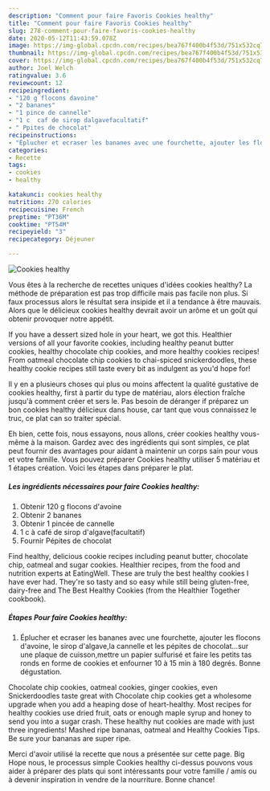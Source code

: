 ```yaml
---
description: "Comment pour faire Favoris Cookies healthy"
title: "Comment pour faire Favoris Cookies healthy"
slug: 278-comment-pour-faire-favoris-cookies-healthy
date: 2020-05-12T11:43:59.078Z
image: https://img-global.cpcdn.com/recipes/bea767f400b4f53d/751x532cq70/cookies-healthy-photo-principale-de-la-recette.jpg
thumbnail: https://img-global.cpcdn.com/recipes/bea767f400b4f53d/751x532cq70/cookies-healthy-photo-principale-de-la-recette.jpg
cover: https://img-global.cpcdn.com/recipes/bea767f400b4f53d/751x532cq70/cookies-healthy-photo-principale-de-la-recette.jpg
author: Joel Welch
ratingvalue: 3.6
reviewcount: 12
recipeingredient:
- "120 g flocons davoine"
- "2 bananes"
- "1 pince de cannelle"
- "1 c  caf de sirop dalgavefacultatif"
- " Ppites de chocolat"
recipeinstructions:
- "Éplucher et ecraser les bananes avec une fourchette, ajouter les flocons d&#39;avoine, le sirop d&#39;algave,la cannelle et les pépites de chocolat...sur une plaque de cuisson,mettre un papier sulfurisé et faire les petits tas ronds en forme de cookies et enfourner 10 à 15 min à 180 degrés. Bonne dégustation."
categories:
- Recette
tags:
- cookies
- healthy

katakunci: cookies healthy 
nutrition: 270 calories
recipecuisine: French
preptime: "PT36M"
cooktime: "PT54M"
recipeyield: "3"
recipecategory: Déjeuner

---
```



![Cookies healthy](https://img-global.cpcdn.com/recipes/bea767f400b4f53d/751x532cq70/cookies-healthy-photo-principale-de-la-recette.jpg)

Vous êtes à la recherche de recettes uniques d'idées cookies healthy? La méthode de préparation est pas trop difficile mais pas facile non plus. Si faux processus alors le résultat sera insipide et il a tendance à être mauvais. Alors que le délicieux cookies healthy devrait avoir un arôme et un goût qui obtenir provoquer notre appétit.

If you have a dessert sized hole in your heart, we got this. Healthier versions of all your favorite cookies, including healthy peanut butter cookies, healthy chocolate chip cookies, and more healthy cookies recipes! From oatmeal chocolate chip cookies to chai-spiced snickerdoodles, these healthy cookie recipes still taste every bit as indulgent as you&#39;d hope for!

Il y en a plusieurs choses qui plus ou moins affectent la qualité gustative de cookies healthy, first à partir du type de matériau, alors élection fraîche jusqu'à comment créer et sers le. Pas besoin de déranger if préparez un bon cookies healthy délicieux dans house, car tant que vous connaissez le truc, ce plat can so traiter spécial.


Eh bien, cette fois, nous essayons, nous allons, créer cookies healthy vous-même à la maison. Gardez avec des ingrédients qui sont simples, ce plat peut fournir des avantages pour aidant à maintenir un corps sain pour vous et votre famille. Vous pouvez préparer Cookies healthy utiliser 5 matériau et 1 étapes création. Voici les étapes dans préparer le plat.

<!--inarticleads1-->

##### Les ingrédients nécessaires pour faire Cookies healthy:

1. Obtenir 120 g flocons d&#39;avoine
1. Obtenir 2 bananes
1. Obtenir 1 pincée de cannelle
1.  1 c à café de sirop d&#39;algave(facultatif)
1. Fournir  Pépites de chocolat


Find healthy, delicious cookie recipes including peanut butter, chocolate chip, oatmeal and sugar cookies. Healthier recipes, from the food and nutrition experts at EatingWell. These are truly the best healthy cookies I have ever had. They&#39;re so tasty and so easy while still being gluten-free, dairy-free and The Best Healthy Cookies (from the Healthier Together cookbook). 

<!--inarticleads2-->

##### Étapes Pour faire Cookies healthy:

1. Éplucher et ecraser les bananes avec une fourchette, ajouter les flocons d&#39;avoine, le sirop d&#39;algave,la cannelle et les pépites de chocolat...sur une plaque de cuisson,mettre un papier sulfurisé et faire les petits tas ronds en forme de cookies et enfourner 10 à 15 min à 180 degrés. Bonne dégustation.


Chocolate chip cookies, oatmeal cookies, ginger cookies, even Snickerdoodles taste great with Chocolate chip cookies get a wholesome upgrade when you add a heaping dose of heart-healthy. Most recipes for healthy cookies use dried fruit, oats or enough maple syrup and honey to send you into a sugar crash. These healthy nut cookies are made with just three ingredients! Mashed ripe bananas, oatmeal and Healthy Cookies Tips. Be sure your bananas are super ripe. 


Merci d'avoir utilisé la recette que nous a présentée sur cette page. Big Hope nous, le processus simple Cookies healthy ci-dessus pouvons vous aider à préparer des plats qui sont intéressants pour votre famille / amis ou à devenir inspiration in vendre de la nourriture. Bonne chance!
